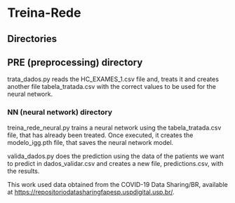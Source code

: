 # Treina-Rede

## Directories

## PRE (preprocessing) directory

trata_dados.py reads the HC_EXAMES_1.csv file and, treats it and creates another file tabela_tratada.csv with the correct values to be used for the neural network.

### NN (neural network) directory

treina_rede_neural.py trains a neural network using the tabela_tratada.csv file, that has already been treated. Once executed, it creates the modelo_igg.pth file, that saves the neural network model.

valida_dados.py does the prediction using the data of the patients we want to predict in dados_validar.csv and creates a new file, predictions.csv, with the results.

This work used data obtained from the COVID-19 Data Sharing/BR, available at https://repositoriodatasharingfapesp.uspdigital.usp.br/.
